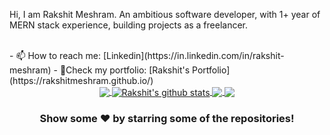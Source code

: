 Hi, I am Rakshit Meshram. An ambitious software developer, with 1+ year of MERN stack experience, building projects as a freelancer.  

<br/>
- 📫 How to reach me: [Linkedin](https://in.linkedin.com/in/rakshit-meshram)
- 🐞Check my portfolio: [Rakshit's Portfolio](https://rakshitmeshram.github.io/)


</br>

<div align="center">
<a href="https://github.com/RakshitMeshram">
  <img align="center" src="https://github-readme-stats.vercel.app/api/top-langs/?username=RakshitMeshram&theme=chartreuse-dark&langs_count=3" />
</a>
<a href="https://github.com/RakshitMeshram">
 <img align="center" src="https://github-readme-stats.vercel.app/api?username=RakshitMeshram&show_icons=true&theme=chartreuse-dark&line_height=27" alt="Rakshit's github stats"/>
</a>

<a href="https://github.com/RakshitMeshram/city_surfer">
 <img align="center" src="https://github-readme-stats.vercel.app/api/pin/?username=RakshitMeshram&repo=city_surfer&theme=chartreuse-dark" />
</a>
  
<a href="https://github.com/RakshitMeshram/machine_learning_finance">
 <img align="center" src="https://github-readme-stats.vercel.app/api/pin/?username=RakshitMeshram&repo=machine_learning_finance&theme=chartreuse-dark" />
</a>

</div>

<div align="center">

### Show some ❤️ by starring some of the repositories!

</div>
